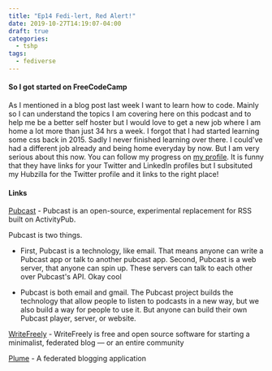 ```yaml
---
title: "Ep14 Fedi-lert, Red Alert!"
date: 2019-10-27T14:19:07-04:00
draft: true
categories:
  - tshp
tags:
  - fediverse
---
```


#### So I got started on FreeCodeCamp
As I mentioned in a blog post last week I want to learn how to code. Mainly so I can understand the topics I am covering here on this podcast and to help me be a better self hoster but I would love to get a new job where I am home a lot more than just 34 hrs a week.
I forgot that I had started learning some css back in 2015. Sadly I never finished learning over there. I could've had a different job already and being home everyday by now. But I am very serious about this now. You can follow my progress on [my profile](https://www.freecodecamp.org/unklebonehead). It is funny that they have links for your Twitter and LinkedIn profiles but I subsituted my Hubzilla for the Twitter profile and it links to the right place!
#### Links
[Pubcast](https://pubcast.pub/) - Pubcast is an open-source, experimental replacement for RSS built on ActivityPub.

Pubcast is two things.

- First, Pubcast is a technology, like email. That means anyone can write a Pubcast app or talk to another pubcast app. Second, Pubcast is a web server, that anyone can spin up. These servers can talk to each other over Pubcast's API. Okay cool

- Pubcast is both email and gmail. The Pubcast project builds the technology that allow people to listen to podcasts in a new way, but we also build a way for people to use it. But anyone can build their own Pubcast player, server, or website.

[WriteFreely](https://writefreely.org/) - WriteFreely is free and open source software for starting a minimalist, federated blog — or an entire community

[Plume](https://joinplu.me/) - A federated blogging application